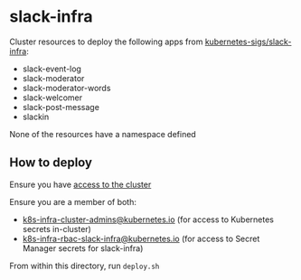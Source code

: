 # slack-infra

Cluster resources to deploy the following apps from [kubernetes-sigs/slack-infra]:

- slack-event-log
- slack-moderator
- slack-moderator-words
- slack-welcomer
- slack-post-message
- slackin

None of the resources have a namespace defined

## How to deploy

Ensure you have [access to the cluster]

Ensure you are a member of both:
- k8s-infra-cluster-admins@kubernetes.io (for access to Kubernetes secrets in-cluster)
- k8s-infra-rbac-slack-infra@kubernetes.io (for access to Secret Manager secrets for slack-infra)

From within this directory, run `deploy.sh`

[kubernetes-sigs/slack-infra]: https://github.com/kubernetes-sigs/slack-infra
[access to the cluster]: https://github.com/kubernetes/k8s.io/blob/main/running-in-community-clusters.md#access-the-cluster
